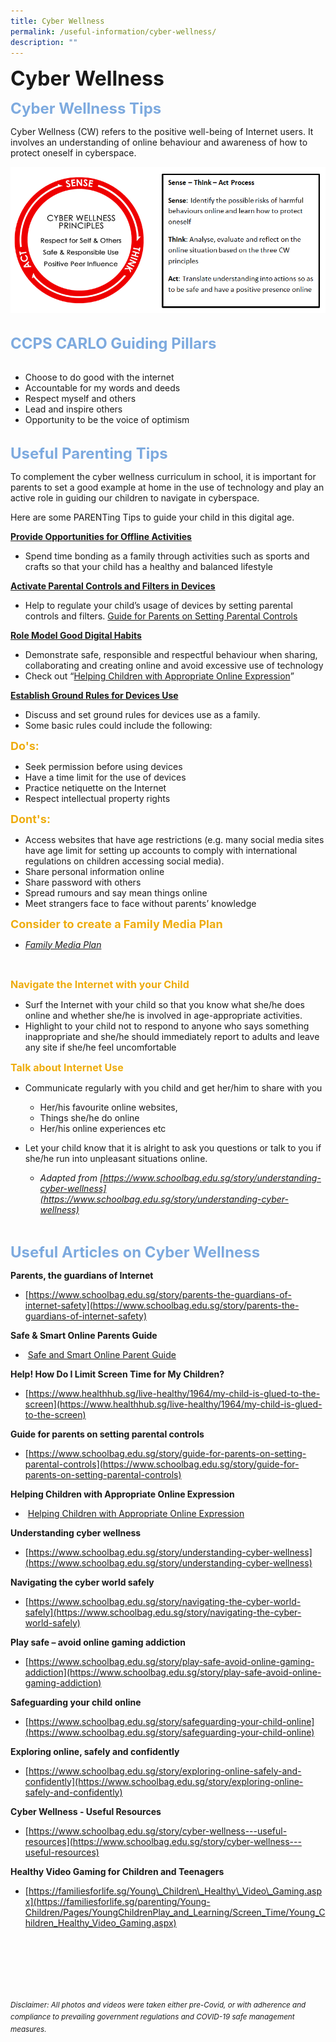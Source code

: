 ```yaml
---
title: Cyber Wellness
permalink: /useful-information/cyber-wellness/
description: ""
---
```

<b><font size="6">Cyber Wellness</font></b>

<b><font size=5 color="#7daadf">Cyber Wellness Tips</font></b>

Cyber Wellness (CW) refers to the positive well-being of Internet users. It involves an understanding of online behaviour and awareness of how to protect oneself in cyberspace.

	
![](/images/Useful%20Information/Cyber%20Wellness%201.png)


<br>
<b><font size=5 color="#7daadf">CCPS CARLO Guiding Pillars</font></b>
<br><br>

*   Choose to do good with the internet
*   Accountable for my words and deeds
*   Respect myself and others
*   Lead and inspire others
*   Opportunity to be the voice of optimism

<br>
<b><font size=5 color="#7daadf">Useful Parenting Tips</font></b>

To complement the cyber wellness curriculum in school, it is important for parents to set a good example at home in the use of technology and play an active role in guiding our children to navigate in cyberspace.  
  
Here are some PARENTing Tips to guide your child in this digital age.  
  
<b><u>Provide Opportunities for Offline Activities</u></b>

*   Spend time bonding as a family through activities such as sports and crafts so that your child has a healthy and balanced lifestyle

<b><u>Activate Parental Controls and Filters in Devices</u></b>

*   Help to regulate your child’s usage of devices by setting parental controls and filters. [Guide for Parents on Setting Parental Controls](https://www.schoolbag.edu.sg/story/guide-for-parents-on-setting-parental-controls)

  
<b><u>Role Model Good Digital Habits</u></b>

*   Demonstrate safe, responsible and respectful behaviour when sharing, collaborating and creating online and avoid excessive use of technology
*   Check out “[Helping Children with Appropriate Online Expression](/files/Forms%20and%20Guides/Useful%20Information%20-%20Helping%20Children%20with%20Appropriate%20Online%20Expression.pdf)”

<b><u>Establish Ground Rules for Devices Use</u></b>

 *   Discuss and set ground rules for devices use as a family.
 *   Some basic rules could include the following:

<b><font size=4 color="#eeac0d">Do's:</font></b>
* Seek permission before using devices
* Have a time limit for the use of devices
* Practice netiquette on the Internet
* Respect intellectual property rights

<b><font size=4 color="#eeac0d">Dont's:</font></b>
* Access websites that have age restrictions (e.g. many social media sites have age limit for setting up accounts to comply with international regulations on children accessing social media).
* Share personal information online
* Share password with others
* Spread rumours and say mean things online
* Meet strangers face to face without parents’ knowledge

<b><font size=4 color="#eeac0d">Consider to create a Family Media Plan</font></b>
* <em><a href="https://www.healthychildren.org/English/fmp/Pages/MediaPlan.aspx?_ga=2.3158520.957048614.1668416772-730791189.1668416771&_gl=1*12wclbc*_ga*NzMwNzkxMTg5LjE2Njg0MTY3NzE.*_ga_FD9D3XZVQQ*MTY2ODQxNjc3MS4xLjAuMTY2ODQxNjc3MS4wLjAuMA..">Family Media Plan</a></em>
<br>

<b><font size=3 color="#eeac0d">Navigate the Internet with your Child</font></b>

*   Surf the Internet with your child so that you know what she/he does online and whether she/he is involved in age-appropriate activities.
*   Highlight to your child not to respond to anyone who says something inappropriate and she/he should immediately report to adults and leave any site if she/he feel uncomfortable

<b><font size=3 color="#eeac0d">Talk about Internet Use</font></b>

*   Communicate regularly with you child and get her/him to share with you

     *   Her/his favourite online websites,
     *   Things she/he do online
     *   Her/his online experiences etc
 
*   Let your child know that it is alright to ask you questions or talk to you if she/he run into unpleasant situations online. 
    *   _Adapted from [https://www.schoolbag.edu.sg/story/understanding-cyber-wellness](https://www.schoolbag.edu.sg/story/understanding-cyber-wellness)_

 <br>

<b><font size=5 color="#7daadf">Useful Articles on Cyber Wellness</font></b>
	
<b>Parents, the guardians of Internet</b>

*   [https://www.schoolbag.edu.sg/story/parents-the-guardians-of-internet-safety](https://www.schoolbag.edu.sg/story/parents-the-guardians-of-internet-safety)

  
<b>Safe & Smart Online Parents Guide</b>

*    [Safe and Smart Online Parent Guide](/files/Forms%20and%20Guides/Useful%20Information%20-%20Safe%20and%20Smart%20Online%20Parent%20Guide.pdf)

  
<b>Help! How Do I Limit Screen Time for My Children?</b>

*   [https://www.healthhub.sg/live-healthy/1964/my-child-is-glued-to-the-screen](https://www.healthhub.sg/live-healthy/1964/my-child-is-glued-to-the-screen)

  
<b>Guide for parents on setting parental controls</b>

*   [https://www.schoolbag.edu.sg/story/guide-for-parents-on-setting-parental-controls](https://www.schoolbag.edu.sg/story/guide-for-parents-on-setting-parental-controls)

  
<b>Helping Children with Appropriate Online Expression</b>

*    [Helping Children with Appropriate Online Expression](/files/Forms%20and%20Guides/Useful%20Information%20-%20Helping%20Children%20with%20Appropriate%20Online%20Expression.pdf)

  
<b>Understanding cyber wellness</b>

*   [https://www.schoolbag.edu.sg/story/understanding-cyber-wellness](https://www.schoolbag.edu.sg/story/understanding-cyber-wellness)

  
<b>Navigating the cyber world safely</b>
 
*   [https://www.schoolbag.edu.sg/story/navigating-the-cyber-world-safely](https://www.schoolbag.edu.sg/story/navigating-the-cyber-world-safely)

  
<b>Play safe – avoid online gaming addiction</b>

*   [https://www.schoolbag.edu.sg/story/play-safe-avoid-online-gaming-addiction](https://www.schoolbag.edu.sg/story/play-safe-avoid-online-gaming-addiction)

  
<b>Safeguarding your child online</b>

*   [https://www.schoolbag.edu.sg/story/safeguarding-your-child-online](https://www.schoolbag.edu.sg/story/safeguarding-your-child-online)

  
<b>Exploring online, safely and confidently</b>

*   [https://www.schoolbag.edu.sg/story/exploring-online-safely-and-confidently](https://www.schoolbag.edu.sg/story/exploring-online-safely-and-confidently)

  
<b>Cyber Wellness - Useful Resources</b>

*   [https://www.schoolbag.edu.sg/story/cyber-wellness---useful-resources](https://www.schoolbag.edu.sg/story/cyber-wellness---useful-resources)

  
<b>Healthy Video Gaming for Children and Teenagers</b>

*   [https://familiesforlife.sg/Young\_Children\_Healthy\_Video\_Gaming.aspx](https://familiesforlife.sg/parenting/Young-Children/Pages/YoungChildrenPlay_and_Learning/Screen_Time/Young_Children_Healthy_Video_Gaming.aspx)



<br><br><br><br><br><br>
<sup>_Disclaimer: All photos and videos were taken either pre-Covid, or with adherence and compliance to prevailing government regulations and COVID-19 safe management measures._</sup>